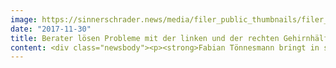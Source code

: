```yaml
---
image: https://sinnerschrader.news/media/filer_public_thumbnails/filer_public/9a/16/9a160e55-7b17-41d4-9c62-7092359e2831/700px_breite_fabian-toennesmann_.png__480x288_q85_crop_subsampling-2_upscale.png
date: "2017-11-30"
title: Berater lösen Probleme mit der linken und der rechten Gehirnhälfte
content: <div class="newsbody"><p><strong>Fabian Tönnesmann bringt in seiner Funktion als Director Advisory die Interessen des Top Management auf Kundenseite in Einklang mit der user-zentrierten digitalen Product Roadmap. Damit gestaltet er aktiv die digitale Transformation beim und mit dem Executive Management des Kunden mit. <br/>Wir haben ihm dazu ein paar Fragen gestellt&#58;</strong></p><p><strong>Mit dir, Fabian, haben wir den ersten Director Advisory bei SinnerSchrader. <br/>Warum ist die Zeit nun dafür genau richtig?</strong></p><p>Ich denke, das lässt sich am besten mit unserem Buch über die Entwicklung transformationaler Produkte beantworten. Das Buch positioniert SinnerSchrader als digitale Produktmanufaktur, die Unternehmen durch die erfolgreiche Entwicklung digitaler Produkte tatsächlich transformiert.<br/>Zwei Dinge sind dabei wichtig&#58; User relevante Produkte zu entwickeln, und diese schließlich mit den vorhandenen Assets des Unternehmens zu verbinden, d. h. sie in den wirtschaftlichen und kulturellen Kontext zu integrieren. Advisory steht dabei für die Übersetzung, die Ermöglichung und Integration von Insights, Interessen und Fakten in beide Richtungen&#58; den Nutzern und den Stakeholdern im Unternehmen. Häufig müssen hierfür auch bestehende Geschäftsmodelle adjustiert oder neu entwickelt werden.</p><p><strong>Was muss man an Know-how mitbringen, um solch einen Job auszufüllen?</strong></p><p>Berater, die gerne mit der linken und der rechten Gehirnhälfte Probleme lösen, finden hier ihre Herausforderung&#58; Einerseits muss man ein stark user-zentriertes Verständnis hinsichtlich digitaler Produkte und deren Entwicklung mitbringen, und andererseits ein hohes wirtschaftliches Interesse hinsichtlich des Wirkens, Aufbaus und der Funktionalität von Unternehmen. Eine hohe Empathie für beide Welten schafft den Zugang.<br/>Eine gute Voraussetzung sind Studiengänge wie Wirtschaftsinformatik oder Wirtschaftswissenschaften in Kombination mit Kommunikations- oder Sozialwissenschaften.</p><p><strong>Gibt es bestimmte Branchen, die dich im Rahmen der Digitalisierung jetzt besonders brauchen?</strong></p><p>Ich würde nicht sagen, dass es die eine, ganz bestimmte Branche gibt. Viele Unternehmen müssen sich jetzt bewegen, um kein Momentum und keine Marktanteile an die neuen digitalen Wettbewerber zu verlieren. Der Innovationsdruck in Richtung Kunde ist jetzt da, und es gibt Nachholbedarf in den Bereichen Financial Services, Automotive, Retail, Telekommunikation, im Energiesektor, eigentlich überall dort, wo es große Herausforderungen bei der Integration von digitalen Kundenschnittstellen in den Kern des Unternehmens gibt.</p><p><strong>Viele Firmen kaufen die Dienstleistung “Advisory” ein, damit gibt man als Unternehmen auch Verantwortung ab - warum macht das einen so großen Sinn?</strong></p><p>Grundsätzlich ist die Komplexität hinsichtlich Digitalisierungsthemen innerhalb großer Konzernen ja sehr hoch – fast alle Funktionen müssen involviert werden und mitarbeiten. Man profitiert als Konzern von einer hoch motivierten Sicht von außen&#58;<br/>Da ist die <strong>Inspiration</strong> von außen, die häufig zu einer benötigten Disruption führen kann, um Dinge zu bewegen. Dann ist es des Weiteren eine <strong>Teilhabe an digitalen Themen</strong> die über Co-Kreation geschaffen werden kann. Das Management hat oftmals nicht viele interne Mitstreiter und schafft über externe Advisor ein Team mit digitalen Seelenverwandten, ein kleines Start-up quasi, welches ihnen hilft, Stakeholder zu begeistern, gemeinsam neue Produkte oder gar ein neues Geschäftsmodell zu bauen und zu integrieren. Und es findet natürlich ein <strong>Wissenstransfer</strong> von neuen Fähigkeiten, Tools und Mindsets statt.</p><p><strong>Was tut man, um möglichste viele in den Unternehmen mitzunehmen?</strong></p><p>Menschen von Beginn an ko-kreativ in die Produktentwicklung integrieren, ihnen neue Wege zeigen und sie vor allem erleben lassen. Nur dann wird Veränderung wirksam. Menschen sind hier gleich Manager. Und über eine Ownership bei diesen Stakeholdern das System aufbrechen und die interdisziplinäre digitale Produktentwicklung beim exekutiven Management etablieren.</p><p><strong>Auf was in deiner bisherigen Karriere bist du besonders stolz?</strong></p><p>Interessante Frage, tatsächlich bin ich stolz darauf, einen Energiekonzern begleitet und diesem geholfen zu haben, strategisch vom Kunden her und nicht vom Markt zu denken.</p><p><strong>Und wie schaltest du ab, wenn du dein Device mal aus der Hand legst?</strong></p><p>Meistens mit Sport, ich gehe standardmäßig laufen abends, das ist das physische “Runterkommen”, danach beginnt das mentale Abschalten, welches dann über klassische Musik geht (ok, dafür brauche ich wieder ein Device ;-))!</p><p><a class="news-backlink" href="/de/"><svg class="svg-ico svg-ico--arrow-left"><use xlink&#58;href="#arrow-down"></use></svg>Zurück zur Presse Übersicht</a></p></div>
---
```

